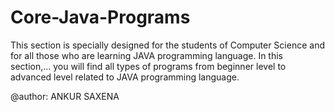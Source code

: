 # Core-Java-Programs

This section is specially designed for the students of Computer Science and for all those who are learning JAVA programming language. In this section,... you will find all types of programs from beginner level to advanced level related to JAVA programming language.

@author: ANKUR SAXENA
